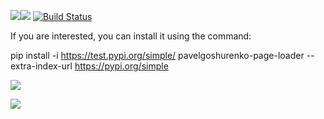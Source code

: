 <a href="https://codeclimate.com/github/PavelGoshurenko/python-project-lvl3/maintainability"><img src="https://api.codeclimate.com/v1/badges/4da33bb5f6c15b1053be/maintainability" /></a><a href="https://codeclimate.com/github/PavelGoshurenko/python-project-lvl3/test_coverage"><img src="https://api.codeclimate.com/v1/badges/4da33bb5f6c15b1053be/test_coverage" /></a>
[![Build Status](https://travis-ci.org/PavelGoshurenko/python-project-lvl3.svg?branch=master)](https://travis-ci.org/PavelGoshurenko/python-project-lvl3)


If you are interested, you can install it using the command:

pip install -i https://test.pypi.org/simple/ pavelgoshurenko-page-loader --extra-index-url https://pypi.org/simple


<a href="https://asciinema.org/a/qp7lMhMVJ09QlCseTXMHyEBVh" target="_blank"><img src="https://asciinema.org/a/qp7lMhMVJ09QlCseTXMHyEBVh.svg" /></a>

<a href="https://asciinema.org/a/lHPamok7mhQI6hmnZltrqaPSo" target="_blank"><img src="https://asciinema.org/a/lHPamok7mhQI6hmnZltrqaPSo.svg" /></a>



